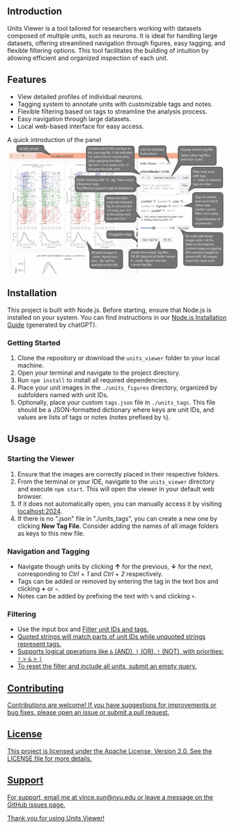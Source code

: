 ## Introduction

Units Viewer is a tool tailored for researchers working with datasets composed of multiple units, such as neurons. It is ideal for handling large datasets, offering streamlined navigation through figures, easy tagging, and flexible filtering options. This tool facilitates the building of intuition by allowing efficient and organized inspection of each unit.

## Features

- View detailed profiles of individual neurons.
- Tagging system to annotate units with customizable tags and notes.
- Flexible filtering based on tags to streamline the analysis process.
- Easy navigation through large datasets.
- Local web-based interface for easy access.

A quick introduction of the panel
![Panel Introduction](panel_introduction.jpg)

## Installation

This project is built with Node.js. Before starting, ensure that Node.js is installed on your system. You can find instructions in our [Node.js Installation Guide](install_node.md) (generated by chatGPT).

### Getting Started

1. Clone the repository or download the `units_viewer` folder to your local machine.
2. Open your terminal and navigate to the project directory.
3. Run `npm install` to install all required dependencies.
4. Place your unit images in the `./units_figures` directory, organized by subfolders named with unit IDs.
5. Optionally, place your custom `tags.json` file in `./units_tags`. This file should be a JSON-formatted dictionary where keys are unit IDs, and values are lists of tags or notes (notes prefixed by `%`).

## Usage

### Starting the Viewer

1. Ensure that the images are correctly placed in their respective folders.
2. From the terminal or your IDE, navigate to the `units_viewer` directory and execute `npm start`. This will open the viewer in your default web browser.
3. If it does not automatically open, you can manually access it by visiting [localhost:2024](http://localhost:2024).
4. If there is no ".json" file in "./units_tags", you can create a new one by clicking __New Tag File__. Consider adding the names of all image folders as keys to this new file.

### Navigation and Tagging

- Navigate though units by clicking __↑__ for the previous, __↓__ for the next, corresponding to _Ctrl_ + _1_ and _Ctrl_ + _2_ respectively.
- Tags can be added or removed by entering the tag in the text box and clicking __+__ or __-__.
- Notes can be added by prefixing the text with `%` and clicking `+`.

### Filtering

- Use the input box and <u>Filter<u> unit IDs and tags. 
- Quoted strings will match parts of unit IDs while unquoted strings represent tags. 
- Supports logical operations like `&` (AND), `|` (OR), `!` (NOT), with priorities: `!` > `&` > `|`
- To reset the filter and include all units, submit an empty query.

## Contributing

Contributions are welcome! If you have suggestions for improvements or bug fixes, please open an issue or submit a pull request.

## License

This project is licensed under the Apache License, Version 2.0. See the [LICENSE](LICENSE) file for more details.


## Support

For support, email me at [vince.sun@nyu.edu](mailto:vince.sun@nyu.edu) or leave a message on the GitHub issues page.

Thank you for using Units Viewer!
